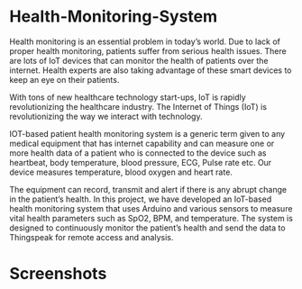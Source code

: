 # Health-Monitoring-System
Health monitoring is an essential problem in today’s world. Due to lack of proper
health monitoring, patients suffer from serious health issues. There are lots of IoT
devices that can monitor the health of patients over the internet. Health experts are
also taking advantage of these smart devices to keep an eye on their patients. 

With
tons of new healthcare technology start-ups, IoT is rapidly revolutionizing the healthcare industry. The Internet of Things (IoT) is revolutionizing the way we interact with
technology. 

IOT-based patient health monitoring system is a generic term given to any
medical equipment that has internet capability and can measure one or more health
data of a patient who is connected to the device such as heartbeat, body temperature, blood pressure, ECG, Pulse rate etc. Our device measures temperature, blood
oxygen and heart rate. 

The equipment can record, transmit and alert if there is any
abrupt change in the patient’s health. In this project, we have developed an IoT-based
health monitoring system that uses Arduino and various sensors to measure vital health
parameters such as SpO2, BPM, and temperature. The system is designed to continuously monitor the patient’s health and send the data to Thingspeak for remote access
and analysis.

# Screenshots
